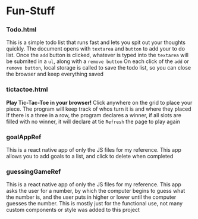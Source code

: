 # Fun-Stuff

### Todo.html

This is a simple todo list that runs fast and lets you spit out your thoughts quickly. The document opens with `textarea` and `button` to add your to do list. 
Once the `add` button is clicked, whatever is typed into the `textarea` will be submited in a `ul`, along with a `remove button`
On each click of the `add` or `remove button`, local storage is called to save the todo list, so you can close the browser and keep everything saved

### tictactoe.html

__Play Tic-Tac-Toe in your browser!__ Click anywhere on the grid to place your piece. The program will keep track of whos turn it is and where they placed
If there is a three in a row, the program declares a winner, if all slots are filled with no winner, it will declare at tie
`Refresh` the page to play again


### goalAppRef

This is a react native app of only the JS files for my reference. This app allows you to add goals to a list, and click to delete when completed

### guessingGameRef

This is a react native app of only the JS files for my reference. This app asks the user for a number, by which the computer begins to guess what the number is, and the user puts in higher or lower until the computer guesses the number. This is mostly just for the functional use, not many custom components or style was added to this project
